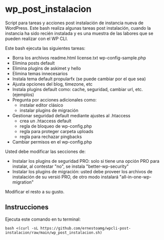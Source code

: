 # wp_post_instalacion
Script para tareas y acciones post instalación de instancia nueva de WordPress.  Este bash realiza algunas tareas post instalación, cuando la instancia ha sido recién instalada y es una muestra de las labores que se pueden realizar con el WP CLI.

Este bash ejecuta las siguientes tareas:
- Borra los archivos readme.html license.txt wp-config-sample.php
- Elimina posts default
- Elimina plugins de askimet y hello
- Elimina temas innecesarios
- Instala tema default propularfx (se puede cambiar por el que sea)
- Ajusta opciones del blog, timezone, etc
- Instala plugins default como: cache, seguridad, cambiar url, etc. (ejemplos)
- Pregunta por acciones adicionales como:
  - instalar editor clásico
  - instalar plugins de migración
- Gestionar seguridad default mediante ajustes al .htaccess
  - crea un .htaccess default
  - regla de bloqueo de wp-config.php
  - regla para proteger carpeta uploads
  - regla para rechazar pingbacks
- Cambiar permisos en el wp-config.php

Usted debe modificar las secciones de:
- Instalar los plugins de seguridad PRO: solo si tiene una opción PRO para instalar, al contestar "no", se instala "better-wp-security"
- Instalar los plugins de migración: usted debe proveer los archivos de instalación de su versió PRO, de otro modo instalará "all-in-one-wp-migration"

Modificar el resto a su gusto.

## Instrucciones
Ejecuta este comando en tu terminal:
```shell
bash <(curl -sL https://github.com/ernestoamg/wpcli-post-instalacion/raw/main/wp_post_instalacion.sh)
```

